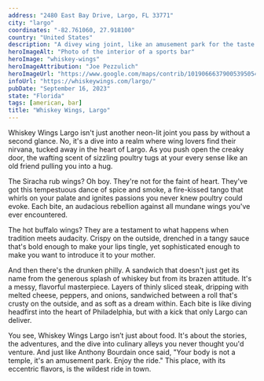 ```yaml
---
address: "2480 East Bay Drive, Largo, FL 33771"
city: "largo"
coordinates: "-82.761060, 27.918100"
country: "United States"
description: "A divey wing joint, like an amusement park for the taste buds"
heroImageAlt: "Photo of the interior of a sports bar"
heroImage: "whiskey-wings"
heroImageAttribution: "Joe Pezzulich"
heroImageUrl: "https://www.google.com/maps/contrib/101906663790053950545/photos/@27.9413188,-82.4871069,11z/data=!3m1!4b1!4m3!8m2!3m1!1e1?entry=ttu"
infoUrl: "https://whiskeywings.com/largo/"
pubDate: "September 16, 2023"
state: "Florida"
tags: [american, bar]
title: "Whiskey Wings, Largo"
---
```


Whiskey Wings Largo isn't just another neon-lit joint you pass by without a second glance. No, it's a dive into a realm where wing lovers find their nirvana, tucked away in the heart of Largo. As you push open the creaky door, the wafting scent of sizzling poultry tugs at your every sense like an old friend pulling you into a hug.

The Siracha rub wings? Oh boy. They're not for the faint of heart. They've got this tempestuous dance of spice and smoke, a fire-kissed tango that whirls on your palate and ignites passions you never knew poultry could evoke. Each bite, an audacious rebellion against all mundane wings you've ever encountered.

The hot buffalo wings? They are a testament to what happens when tradition meets audacity. Crispy on the outside, drenched in a tangy sauce that's bold enough to make your lips tingle, yet sophisticated enough to make you want to introduce it to your mother.

And then there's the drunken philly. A sandwich that doesn't just get its name from the generous splash of whiskey but from its brazen attitude. It's a messy, flavorful masterpiece. Layers of thinly sliced steak, dripping with melted cheese, peppers, and onions, sandwiched between a roll that's crusty on the outside, and as soft as a dream within. Each bite is like diving headfirst into the heart of Philadelphia, but with a kick that only Largo can deliver.

You see, Whiskey Wings Largo isn’t just about food. It's about the stories, the adventures, and the dive into culinary alleys you never thought you'd venture. And just like Anthony Bourdain once said, "Your body is not a temple, it's an amusement park. Enjoy the ride." This place, with its eccentric flavors, is the wildest ride in town.
